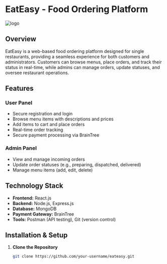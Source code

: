 # EatEasy - Food Ordering Platform


![logo](https://github.com/user-attachments/assets/93d6228e-3ba7-485d-a3b4-f4455822ad58)


## Overview
EatEasy is a web-based food ordering platform designed for single restaurants, providing a seamless experience for both customers and administrators. Customers can browse menus, place orders, and track their status in real-time, while admins can manage orders, update statuses, and oversee restaurant operations.

## Features

### User Panel
- Secure registration and login
- Browse menu items with descriptions and prices
- Add items to cart and place orders
- Real-time order tracking
- Secure payment processing via BrainTree

### Admin Panel
- View and manage incoming orders
- Update order statuses (e.g., preparing, dispatched, delivered)
- Manage menu items (add, edit, delete)

## Technology Stack
- **Frontend:** React.js
- **Backend:** Node.js, Express.js
- **Database:** MongoDB
- **Payment Gateway:** BrainTree
- **Tools:** Postman (API testing), Git (version control)

## Installation & Setup

1. **Clone the Repository**
   ```bash
   git clone https://github.com/your-username/eateasy.git  
